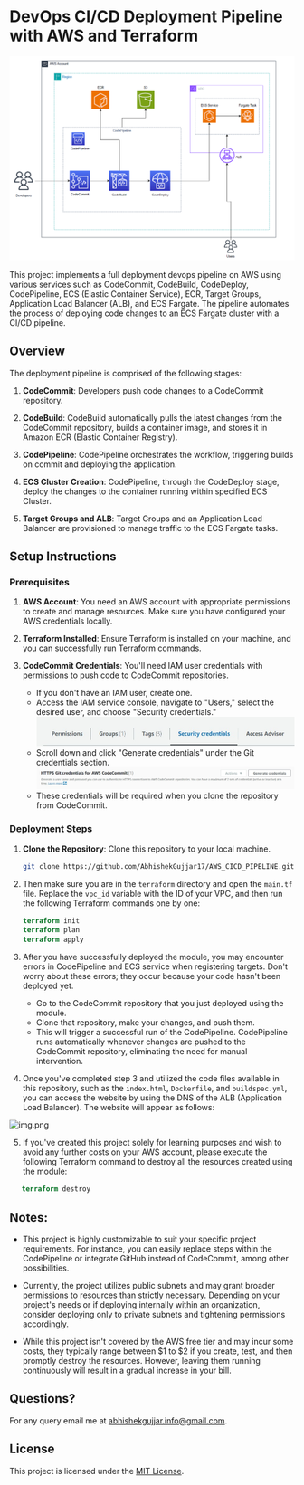 # DevOps CI/CD Deployment Pipeline with AWS and Terraform
![img1.png](img1.png)

This project implements a full deployment devops pipeline on AWS using various services such as CodeCommit, CodeBuild, CodeDeploy, CodePipeline, ECS (Elastic Container Service), ECR, Target Groups, Application Load Balancer (ALB), and ECS Fargate. The pipeline automates the process of deploying code changes to an ECS Fargate cluster with a CI/CD pipeline.

## Overview

The deployment pipeline is comprised of the following stages:

1. **CodeCommit**: Developers push code changes to a CodeCommit repository.

2. **CodeBuild**: CodeBuild automatically pulls the latest changes from the CodeCommit repository, builds a container image, and stores it in Amazon ECR (Elastic Container Registry).

3. **CodePipeline**: CodePipeline orchestrates the workflow, triggering builds on commit and deploying the application.

4. **ECS Cluster Creation**: CodePipeline, through the CodeDeploy stage, deploy the changes to the container running within specified ECS Cluster.

5. **Target Groups and ALB**: Target Groups and an Application Load Balancer are provisioned to manage traffic to the ECS Fargate tasks.


## Setup Instructions

### Prerequisites

1. **AWS Account**: You need an AWS account with appropriate permissions to create and manage resources. Make sure you have configured your AWS credentials locally.

2. **Terraform Installed**: Ensure Terraform is installed on your machine, and you can successfully run Terraform commands.

3. **CodeCommit Credentials**: You'll need IAM user credentials with permissions to push code to CodeCommit repositories. 
   - If you don't have an IAM user, create one. 
   - Access the IAM service console, navigate to "Users," select the desired user, and choose "Security credentials." 
   ![img.png](iam.png)
   - Scroll down and click "Generate credentials" under the Git credentials section. 
   ![img_1.png](credentials.png)
   - These credentials will be required when you clone the repository from CodeCommit.



### Deployment Steps

1. **Clone the Repository**: Clone this repository to your local machine.

    ```bash
    git clone https://github.com/AbhishekGujjar17/AWS_CICD_PIPELINE.git
    ```

2. Then make sure you are in the `terraform` directory and open the `main.tf` file. Replace the `vpc_id` variable with the ID of your VPC, and then run the following Terraform commands one by one:
   ```terraform
   terraform init
   terraform plan
   terraform apply

3. After you have successfully deployed the module, you may encounter errors in CodePipeline and ECS service when registering targets. Don't worry about these errors; they occur because your code hasn't been deployed yet. 

    - Go to the CodeCommit repository that you just deployed using the module.
    - Clone that repository, make your changes, and push them.
    - This will trigger a successful run of the CodePipeline. CodePipeline runs automatically whenever changes are pushed to the CodeCommit repository, eliminating       the need for manual intervention.

4. Once you've completed step 3 and utilized the code files available in this repository, such as the `index.html`, `Dockerfile`, and `buildspec.yml`, you can access the website by using the DNS of the ALB (Application Load Balancer). The website will appear as follows:

![img.png](website.png)

5. If you've created this project solely for learning purposes and wish to avoid any further costs on your AWS account, please execute the following Terraform command to destroy all the resources created using the module:
```terraform
   terraform destroy
```


## Notes:
- This project is highly customizable to suit your specific project requirements. For instance, you can easily replace steps within the CodePipeline or integrate GitHub instead of CodeCommit, among other possibilities.

- Currently, the project utilizes public subnets and may grant broader permissions to resources than strictly necessary. Depending on your project's needs or if deploying internally within an organization, consider deploying only to private subnets and tightening permissions accordingly.

- While this project isn't covered by the AWS free tier and may incur some costs, they typically range between $1 to $2 if you create, test, and then promptly destroy the resources. However, leaving them running continuously will result in a gradual increase in your bill.


## Questions?

For any query email me at abhishekgujjar.info@gmail.com.

## License

This project is licensed under the [MIT License](LICENSE).
